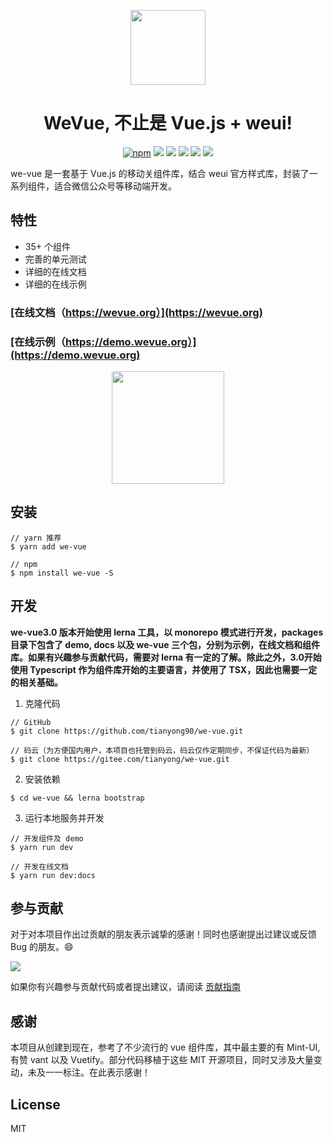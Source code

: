 <p align="center">
  <img width="120" height="120" src="https://raw.githubusercontent.com/tianyong90/we-vue/master/img/logo.png">
  <h1 align="center">WeVue, 不止是 Vue.js + weui!</h1>
</p>

<p align="center">
  <a href="https://www.npmjs.com/package/we-vue"><img src="https://img.shields.io/npm/v/we-vue.svg" alt="npm"></a>
  <a href="https://circleci.com/gh/tianyong90/we-vue"><img src="https://circleci.com/gh/tianyong90/we-vue.svg?style=svg"></a>
  <a href="https://github.com/standard/standard"><img src="https://img.shields.io/badge/code_style-standard-brightgreen.svg"></a>
  <a href="https://codecov.io/github/tianyong90/we-vue?branch=master"><img src="https://img.shields.io/codecov/c/github/tianyong90/we-vue/master.svg"></a>
  <a href="https://opensource.org/licenses/MIT"><img src="https://img.shields.io/badge/License-MIT-blue.svg"></a>
  <a href="https://makeapullrequest.com"><img src="https://img.shields.io/badge/PRs-welcome-brightgreen.svg?style=flat-square"></a>
</p>

we-vue 是一套基于 Vue.js 的移动关组件库，结合 weui 官方样式库，封装了一系列组件，适合微信公众号等移动端开发。

## 特性

* 35+ 个组件
* 完善的单元测试
* 详细的在线文档
* 详细的在线示例

### [在线文档（https://wevue.org）](https://wevue.org)

### [在线示例（https://demo.wevue.org）](https://demo.wevue.org)

<div align="center">
  <img src="https://raw.githubusercontent.com/tianyong90/we-vue/master/img/qrcode-demo.png" width="180">
</div>

## 安装

```shell
// yarn 推荐
$ yarn add we-vue

// npm
$ npm install we-vue -S
```

## 开发

**we-vue3.0 版本开始使用 lerna 工具，以 monorepo 模式进行开发，packages 目录下包含了 demo, docs 以及 we-vue 三个包，分别为示例，在线文档和组件库。如果有兴趣参与贡献代码，需要对 lerna 有一定的了解。除此之外，3.0开始使用 Typescript 作为组件库开始的主要语言，并使用了 TSX，因此也需要一定的相关基础。**

1. 克隆代码

```shell
// GitHub
$ git clone https://github.com/tianyong90/we-vue.git

// 码云（为方便国内用户，本项目也托管到码云，码云仅作定期同步，不保证代码为最新）
$ git clone https://gitee.com/tianyong/we-vue.git
```

2. 安装依赖

```shell
$ cd we-vue && lerna bootstrap
```

3. 运行本地服务并开发

```shell
// 开发组件及 demo
$ yarn run dev

// 开发在线文档
$ yarn run dev:docs
```

## 参与贡献

对于对本项目作出过贡献的朋友表示诚挚的感谢！同时也感谢提出过建议或反馈 Bug 的朋友。:smile:

<a href="https://github.com/tianyong90/we-vue/graphs/contributors"><img src="https://opencollective.com/we-vue/contributors.svg?width=890" /></a>


如果你有兴趣参与贡献代码或者提出建议，请阅读 [贡献指南](.github/CONTRIBUTING.md)

## 感谢

本项目从创建到现在，参考了不少流行的 vue 组件库，其中最主要的有 Mint-UI, 有赞 vant 以及 Vuetify。部分代码移植于这些 MIT 开源项目，同时又涉及大量变动，未及一一标注。在此表示感谢！

## License

MIT
